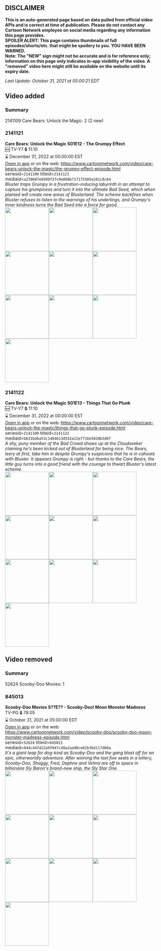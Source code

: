## DISCLAIMER
**This is an auto-generated page based on data pulled from official video APIs and is correct at time of publication. Please do not contact any Cartoon Network employee on social media regarding any information this page provides.**  
**SPOILER ALERT: This page contains thumbnails of full episodes/shorts/etc. that might be spoilery to you. YOU HAVE BEEN WARNED.**  
**Note: The "NEW" sign might not be accurate and is for reference only; information on this page only indicates in-app visibility of the video. A "removed" video here might still be available on the website until its expiry date.**  

_Last Update: October 31, 2021 at 05:00:21 EDT_
## Video added
### Summary
2141109 Care Bears: Unlock the Magic: 2 (2 new)  
### 2141121
**Care Bears: Unlock the Magic S01E12 - The Grumpy Effect**  
🆕 TV-Y7 🔒 11:10  
⌛ December 31, 2022 at 00:00:00 EST  
[Open in app](https://cnvideo.sercomkc.org/redirector.html?type=cnapp&seriesid=1000000000093702&titleid=2141121&mediaid=a239607e8509f37c9e008b717175505e281c8c64) or on the web: https://www.cartoonnetwork.com/video/care-bears-unlock-the-magic/the-grumpy-effect-episode.html  
seriesid=`2141109` titleid=`2141121` mediaid=`a239607e8509f37c9e008b717175505e281c8c64`  
_Bluster traps Grumpy in a frustration-inducing labyrinth in an attempt to capture his grumpiness and turn it into the ultimate Bad Seed, which when planted will create new areas of Blusterland. The scheme backfires when Bluster refuses to listen to the warnings of his underlings, and Grumpy's inner kindness turns the Bad Seed into a force for good._  
<a href="https://s3.amazonaws.com/cartoonorchestrator/2141121_001_1280x720.jpg"><img src="https://s3.amazonaws.com/cartoonorchestrator/2141121_001_640x360.jpg" height="144px" /></a><a href="https://s3.amazonaws.com/cartoonorchestrator/2141121_002_1280x720.jpg"><img src="https://s3.amazonaws.com/cartoonorchestrator/2141121_002_640x360.jpg" height="144px" /></a><a href="https://s3.amazonaws.com/cartoonorchestrator/2141121_003_1280x720.jpg"><img src="https://s3.amazonaws.com/cartoonorchestrator/2141121_003_640x360.jpg" height="144px" /></a><a href="https://s3.amazonaws.com/cartoonorchestrator/2141121_004_1280x720.jpg"><img src="https://s3.amazonaws.com/cartoonorchestrator/2141121_004_640x360.jpg" height="144px" /></a><a href="https://s3.amazonaws.com/cartoonorchestrator/2141121_005_1280x720.jpg"><img src="https://s3.amazonaws.com/cartoonorchestrator/2141121_005_640x360.jpg" height="144px" /></a><a href="https://s3.amazonaws.com/cartoonorchestrator/2141121_006_1280x720.jpg"><img src="https://s3.amazonaws.com/cartoonorchestrator/2141121_006_640x360.jpg" height="144px" /></a><a href="https://s3.amazonaws.com/cartoonorchestrator/2141121_007_1280x720.jpg"><img src="https://s3.amazonaws.com/cartoonorchestrator/2141121_007_640x360.jpg" height="144px" /></a><a href="https://s3.amazonaws.com/cartoonorchestrator/2141121_008_1280x720.jpg"><img src="https://s3.amazonaws.com/cartoonorchestrator/2141121_008_640x360.jpg" height="144px" /></a><a href="https://s3.amazonaws.com/cartoonorchestrator/2141121_009_1280x720.jpg"><img src="https://s3.amazonaws.com/cartoonorchestrator/2141121_009_640x360.jpg" height="144px" /></a><a href="https://s3.amazonaws.com/cartoonorchestrator/2141121_010_1280x720.jpg"><img src="https://s3.amazonaws.com/cartoonorchestrator/2141121_010_640x360.jpg" height="144px" /></a>
### 2141122
**Care Bears: Unlock the Magic S01E13 - Things That Go Plunk**  
🆕 TV-Y7 🔒 11:10  
⌛ December 31, 2022 at 00:00:00 EST  
[Open in app](https://cnvideo.sercomkc.org/redirector.html?type=cnapp&seriesid=1000000000093702&titleid=2141122&mediaid=b631bdba53c1404613d552a12ef716e5828b5d07) or on the web: https://www.cartoonnetwork.com/video/care-bears-unlock-the-magic/things-that-go-plunk-episode.html  
seriesid=`2141109` titleid=`2141122` mediaid=`b631bdba53c1404613d552a12ef716e5828b5d07`  
_A shy, puny member of the Bad Crowd shows up at the Cloudseeker claiming he's been kicked out of Blusterland for being nice. The Bears, leery at first, take him in despite Grumpy's suspicions that he is in cahoots with Bluster. It appears Grumpy is right - but thanks to the Care Bears, the little guy turns into a good friend with the courage to thwart Bluster's latest scheme._  
<a href="https://s3.amazonaws.com/cartoonorchestrator/2141122_001_1280x720.jpg"><img src="https://s3.amazonaws.com/cartoonorchestrator/2141122_001_640x360.jpg" height="144px" /></a><a href="https://s3.amazonaws.com/cartoonorchestrator/2141122_002_1280x720.jpg"><img src="https://s3.amazonaws.com/cartoonorchestrator/2141122_002_640x360.jpg" height="144px" /></a><a href="https://s3.amazonaws.com/cartoonorchestrator/2141122_003_1280x720.jpg"><img src="https://s3.amazonaws.com/cartoonorchestrator/2141122_003_640x360.jpg" height="144px" /></a><a href="https://s3.amazonaws.com/cartoonorchestrator/2141122_004_1280x720.jpg"><img src="https://s3.amazonaws.com/cartoonorchestrator/2141122_004_640x360.jpg" height="144px" /></a><a href="https://s3.amazonaws.com/cartoonorchestrator/2141122_005_1280x720.jpg"><img src="https://s3.amazonaws.com/cartoonorchestrator/2141122_005_640x360.jpg" height="144px" /></a><a href="https://s3.amazonaws.com/cartoonorchestrator/2141122_006_1280x720.jpg"><img src="https://s3.amazonaws.com/cartoonorchestrator/2141122_006_640x360.jpg" height="144px" /></a><a href="https://s3.amazonaws.com/cartoonorchestrator/2141122_007_1280x720.jpg"><img src="https://s3.amazonaws.com/cartoonorchestrator/2141122_007_640x360.jpg" height="144px" /></a><a href="https://s3.amazonaws.com/cartoonorchestrator/2141122_008_1280x720.jpg"><img src="https://s3.amazonaws.com/cartoonorchestrator/2141122_008_640x360.jpg" height="144px" /></a><a href="https://s3.amazonaws.com/cartoonorchestrator/2141122_009_1280x720.jpg"><img src="https://s3.amazonaws.com/cartoonorchestrator/2141122_009_640x360.jpg" height="144px" /></a><a href="https://s3.amazonaws.com/cartoonorchestrator/2141122_010_1280x720.jpg"><img src="https://s3.amazonaws.com/cartoonorchestrator/2141122_010_640x360.jpg" height="144px" /></a>
## Video removed
### Summary
52624 Scooby-Doo Movies: 1  
### 845013
**Scooby-Doo Movies S??E?? - Scooby-Doo! Moon Monster Madness**  
TV-PG 🔒 78:05  
⌛ October 31, 2021 at 05:00:00 EDT  
[Open in app](https://cnvideo.sercomkc.org/redirector.html?type=cnapp&seriesid=10000000000342&titleid=845013&mediaid=844c44f422a9f047c49a2aa90ce02b36d117d08a) or on the web: https://www.cartoonnetwork.com/video/scooby-doo/scooby-doo-moon-monster-madness-episode.html  
seriesid=`52624` titleid=`845013` mediaid=`844c44f422a9f047c49a2aa90ce02b36d117d08a`  
_It's a giant leap for dog-kind as Scooby-Doo and the gang blast off for an epic, otherworldly adventure. After winning the last five seats in a lottery, Scooby-Doo, Shaggy, Fred, Daphne and Velma are off to space in billionaire Sly Baron's brand-new ship, the Sly Star One._  
<a href="https://s3.amazonaws.com/cartoonorchestrator/845013_001_1280x720.jpg"><img src="https://s3.amazonaws.com/cartoonorchestrator/845013_001_640x360.jpg" height="144px" /></a><a href="https://s3.amazonaws.com/cartoonorchestrator/845013_002_1280x720.jpg"><img src="https://s3.amazonaws.com/cartoonorchestrator/845013_002_640x360.jpg" height="144px" /></a><a href="https://s3.amazonaws.com/cartoonorchestrator/845013_003_1280x720.jpg"><img src="https://s3.amazonaws.com/cartoonorchestrator/845013_003_640x360.jpg" height="144px" /></a><a href="https://s3.amazonaws.com/cartoonorchestrator/845013_004_1280x720.jpg"><img src="https://s3.amazonaws.com/cartoonorchestrator/845013_004_640x360.jpg" height="144px" /></a><a href="https://s3.amazonaws.com/cartoonorchestrator/845013_005_1280x720.jpg"><img src="https://s3.amazonaws.com/cartoonorchestrator/845013_005_640x360.jpg" height="144px" /></a><a href="https://s3.amazonaws.com/cartoonorchestrator/845013_006_1280x720.jpg"><img src="https://s3.amazonaws.com/cartoonorchestrator/845013_006_640x360.jpg" height="144px" /></a><a href="https://s3.amazonaws.com/cartoonorchestrator/845013_007_1280x720.jpg"><img src="https://s3.amazonaws.com/cartoonorchestrator/845013_007_640x360.jpg" height="144px" /></a><a href="https://s3.amazonaws.com/cartoonorchestrator/845013_008_1280x720.jpg"><img src="https://s3.amazonaws.com/cartoonorchestrator/845013_008_640x360.jpg" height="144px" /></a><a href="https://s3.amazonaws.com/cartoonorchestrator/845013_009_1280x720.jpg"><img src="https://s3.amazonaws.com/cartoonorchestrator/845013_009_640x360.jpg" height="144px" /></a><a href="https://s3.amazonaws.com/cartoonorchestrator/845013_010_1280x720.jpg"><img src="https://s3.amazonaws.com/cartoonorchestrator/845013_010_640x360.jpg" height="144px" /></a>
